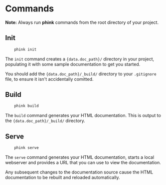 # Commands

**Note:** Always run **phink** commands from the root directory of your project.

## Init

```sh
    phink init
```

The `init` command creates a `{data.doc_path}/` directory in your project,
populating it with some sample documentation to get you started.

You should add the `{data.doc_path}/_build/` directory to your `.gitignore`
file, to ensure it isn't accidentally comitted.

## Build

```sh
    phink build
```

The `build` command generates your HTML documentation.
This is output to the `{data.doc_path}/_build/` directory.

## Serve

```sh
    phink serve
```

The `serve` command generates your HTML documentation, starts a local
webserver and provides a URL that you can use to view the documentation.

Any subsequent changes to the documentation source cause the HTML
documentation to be rebuilt and reloaded automatically.
